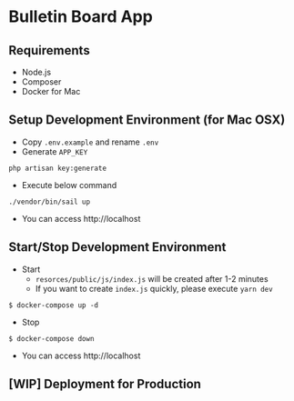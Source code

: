 # Bulletin Board App

## Requirements
* Node.js
* Composer
* Docker for Mac

## Setup Development Environment (for Mac OSX)
* Copy `.env.example` and rename `.env`
* Generate `APP_KEY`
```
php artisan key:generate
```

* Execute below command
```
./vendor/bin/sail up
```

* You can access http://localhost

## Start/Stop Development Environment
* Start
  * `resorces/public/js/index.js` will be created after 1-2 minutes
  * If you want to create `index.js` quickly, please execute `yarn dev`
```
$ docker-compose up -d
```

* Stop
```
$ docker-compose down
```

* You can access http://localhost

## [WIP] Deployment for Production
